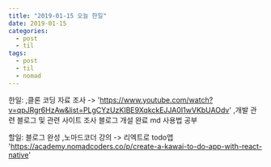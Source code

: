 ```yaml
---
title: "2019-01-15 오늘 한일"
date: 2019-01-15
categories:
  - post
  - til
tags:
  - post
  - til
  - nomad
---
```


한일:
,클론 코딩 자료 조사 -> 'https://www.youtube.com/watch?v=qpJRgr6HzAw&list=PLgCYzUzKIBE9XqkckEJJA0I1wVKbUAOdv'
,개발 관련 블로그 및 관련 사이트 조사
블로그 개설 완료
md 사용법 공부

할일:
블로그 완성
,노마드코더 강의 -> 리엑트로 todo앱
'https://academy.nomadcoders.co/p/create-a-kawai-to-do-app-with-react-native'
